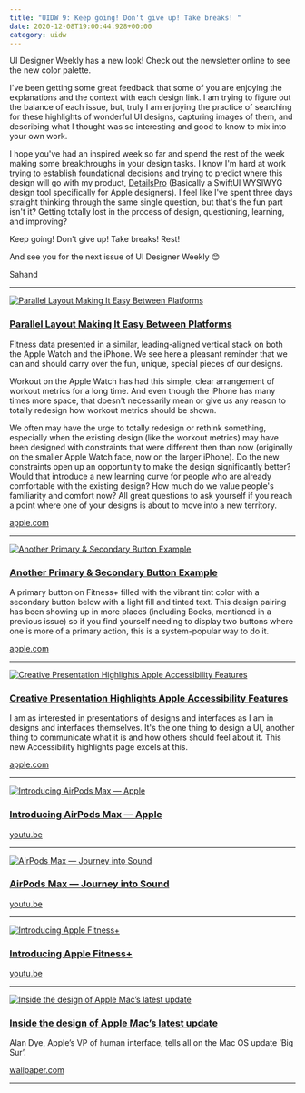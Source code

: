 ```yaml
---
title: "UIDW 9: Keep going! Don't give up! Take breaks! "
date: 2020-12-08T19:00:44.928+00:00
category: uidw
---
```


UI Designer Weekly has a new look! Check out the newsletter online to see the new color palette.

I've been getting some great feedback that some of you are enjoying the explanations and the context with each design link. I am trying to figure out the balance of each issue, but, truly I am enjoying the practice of searching for these highlights of wonderful UI designs, capturing images of them, and describing what I thought was so interesting and good to know to mix into your own work.

I hope you've had an inspired week so far and spend the rest of the week making some breakthroughs in your design tasks. I know I'm hard at work trying to establish foundational decisions and trying to predict where this design will go with my product, [DetailsPro](https://cur.at/HUPaFuJ?m=web) (Basically a SwiftUI WYSIWYG design tool specifically for Apple designers). I feel like I've spent three days straight thinking through the same single question, but that's the fun part isn't it? Getting totally lost in the process of design, questioning, learning, and improving?

Keep going! Don't give up! Take breaks! Rest!

And see you for the next issue of UI Designer Weekly 😊

 Sahand 

---

[![](https://assets.sahandnayebaziz.org/parallel-layout-making-it-easy-between-platforms.jpeg "Parallel Layout Making It Easy Between Platforms")](https://cur.at/jvDXY05?m=web) 

### [Parallel Layout Making It Easy Between Platforms](https://cur.at/jvDXY05?m=web)

Fitness data presented in a similar, leading-aligned vertical stack on both the Apple Watch and the iPhone. We see here a pleasant reminder that we can and should carry over the fun, unique, special pieces of our designs.

Workout on the Apple Watch has had this simple, clear arrangement of workout metrics for a long time. And even though the iPhone has many times more space, that doesn't necessarily mean or give us any reason to totally redesign how workout metrics should be shown.

We often may have the urge to totally redesign or rethink something, especially when the existing design (like the workout metrics) may have been designed with constraints that were different then than now (originally on the smaller Apple Watch face, now on the larger iPhone). Do the new constraints open up an opportunity to make the design significantly better? Would that introduce a new learning curve for people who are already comfortable with the existing design? How much do we value people's familiarity and comfort now? All great questions to ask yourself if you reach a point where one of your designs is about to move into a new territory.

[apple.com](https://cur.at/jvDXY05?m=web) 

---

[![](https://assets.sahandnayebaziz.org/another-primary-and-secondary-button-example.jpeg "Another Primary & Secondary Button Example")](https://cur.at/fG3vk3G?m=web) 

### [Another Primary & Secondary Button Example](https://cur.at/fG3vk3G?m=web)

A primary button on Fitness+ filled with the vibrant tint color with a secondary button below with a light fill and tinted text. This design pairing has been showing up in more places (including Books, mentioned in a previous issue) so if you find yourself needing to display two buttons where one is more of a primary action, this is a system-popular way to do it.

[apple.com](https://cur.at/fG3vk3G?m=web) 

---

[![](https://assets.sahandnayebaziz.org/creative-presentation-highlights-apple-accessibility-features.jpeg "Creative Presentation Highlights Apple Accessibility Features")](https://cur.at/lxZJRMD?m=web) 

### [Creative Presentation Highlights Apple Accessibility Features](https://cur.at/lxZJRMD?m=web)

I am as interested in presentations of designs and interfaces as I am in designs and interfaces themselves. It's the one thing to design a UI, another thing to communicate what it is and how others should feel about it. This new Accessibility highlights page excels at this.

[apple.com](https://cur.at/lxZJRMD?m=web) 

---

[![](https://assets.sahandnayebaziz.org/introducing-airpods-max-apple.jpeg "Introducing AirPods Max — Apple")](https://cur.at/AkTvKMp?m=web) 

### [Introducing AirPods Max — Apple](https://cur.at/AkTvKMp?m=web)

[youtu.be](https://cur.at/AkTvKMp?m=web) 

---

[![](https://assets.sahandnayebaziz.org/airpods-max-journey-into-sound.jpeg "AirPods Max — Journey into Sound")](https://cur.at/185Ywil?m=web) 

### [AirPods Max — Journey into Sound](https://cur.at/185Ywil?m=web)

[youtu.be](https://cur.at/185Ywil?m=web) 

---

[![](https://assets.sahandnayebaziz.org/introducing-apple-fitness+.jpeg "Introducing Apple Fitness+")](https://cur.at/4m1o9h3?m=web) 

### [Introducing Apple Fitness+](https://cur.at/4m1o9h3?m=web)

[youtu.be](https://cur.at/4m1o9h3?m=web) 

---

[![](https://assets.sahandnayebaziz.org/inside-the-design-of-apple-mac's-latest-update.jpeg "Inside the design of Apple Mac’s latest update")](https://cur.at/g9Tl6c8?m=web) 

### [Inside the design of Apple Mac’s latest update](https://cur.at/g9Tl6c8?m=web)

Alan Dye, Apple’s VP of human interface, tells all on the Mac OS update ‘Big Sur’.

[wallpaper.com](https://cur.at/g9Tl6c8?m=web) 

---